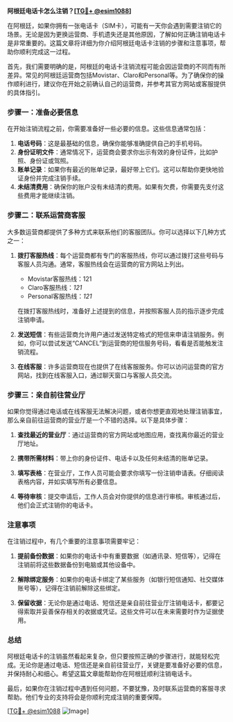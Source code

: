 **阿根廷电话卡怎么注销？[[TG💪+ @esim1088](https://t.me/s/esim1088)]**

在阿根廷，如果你拥有一张电话卡（SIM卡），可能有一天你会遇到需要注销它的场景。无论是因为更换运营商、手机遗失还是其他原因，了解如何正确注销电话卡是非常重要的。这篇文章将详细为你介绍阿根廷电话卡注销的步骤和注意事项，帮助你顺利完成这一过程。

首先，我们需要明确的是，阿根廷的电话卡注销流程可能会因运营商的不同而有所差异。常见的阿根廷运营商包括Movistar、Claro和Personal等。为了确保你的操作顺利进行，建议你在开始之前确认自己的运营商，并参考其官方网站或客服提供的具体指引。

### 步骤一：准备必要信息

在开始注销流程之前，你需要准备好一些必要的信息。这些信息通常包括：

1. **电话号码**：这是最基础的信息，确保你能够准确提供自己的手机号码。
2. **身份证明文件**：通常情况下，运营商会要求你出示有效的身份证件，比如护照、身份证或驾照。
3. **账单记录**：如果你有最近的账单记录，最好带上它们。这可以帮助你更快地验证身份并完成注销手续。
4. **未结清费用**：确保你的账户没有未结清的费用。如果有欠费，你需要先支付这些费用才能继续注销。

### 步骤二：联系运营商客服

大多数运营商都提供了多种方式来联系他们的客服团队。你可以选择以下几种方式之一：

1. **拨打客服热线**：每个运营商都有专门的客服热线，你可以通过拨打这些号码与客服人员沟通。通常，客服热线会在运营商的官方网站上列出。
   
   - Movistar客服热线：121
   - Claro客服热线：*121*
   - Personal客服热线：*121*

   在拨打客服热线时，准备好上述提到的信息，并按照客服人员的指示逐步完成注销申请。

2. **发送短信**：有些运营商允许用户通过发送特定格式的短信来申请注销服务。例如，你可以尝试发送“CANCEL”到运营商的短信服务号码，看看是否能触发注销流程。

3. **在线客服**：许多运营商现在也提供了在线客服服务。你可以访问运营商的官方网站，找到在线客服入口，通过聊天窗口与客服人员交流。

### 步骤三：亲自前往营业厅

如果你觉得通过电话或在线客服无法解决问题，或者你想更直观地处理注销事宜，那么亲自前往运营商的营业厅是一个不错的选择。以下是具体步骤：

1. **查找最近的营业厅**：通过运营商的官方网站或地图应用，查找离你最近的营业厅地址。
   
2. **携带所需材料**：带上你的身份证件、电话卡以及任何未结清的账单记录。

3. **填写表格**：在营业厅，工作人员可能会要求你填写一份注销申请表。仔细阅读表格内容，并如实填写所有必要信息。

4. **等待审核**：提交申请后，工作人员会对你提供的信息进行审核。审核通过后，他们会正式注销你的电话卡。

### 注意事项

在注销过程中，有几个重要的注意事项需要牢记：

1. **提前备份数据**：如果你的电话卡中有重要数据（如通讯录、短信等），记得在注销前将这些数据备份到电脑或其他设备中。

2. **解除绑定服务**：如果你的电话卡绑定了某些服务（如银行短信通知、社交媒体账号等），记得在注销前解除这些绑定。

3. **保留收据**：无论你是通过电话、短信还是亲自前往营业厅注销电话卡，都要记得索取并妥善保存相关的收据或凭证。这些文件可以在未来需要时作为证据使用。

### 总结

阿根廷电话卡的注销虽然看起来复杂，但只要按照正确的步骤进行，就能轻松完成。无论你是通过电话、短信还是亲自前往营业厅，关键是要准备好必要的信息，并保持耐心和细心。希望这篇文章能帮助你在阿根廷顺利注销电话卡。

最后，如果你在注销过程中遇到任何问题，不要犹豫，及时联系运营商的客服寻求帮助。他们专业的支持将会是你顺利完成注销的重要保障。

[[TG💪+ @esim1088](https://t.me/s/esim1088) ![Image](https://i.postimg.cc/4NQfJmqS/Snipaste-2025-05-13-00-14-12.png)]